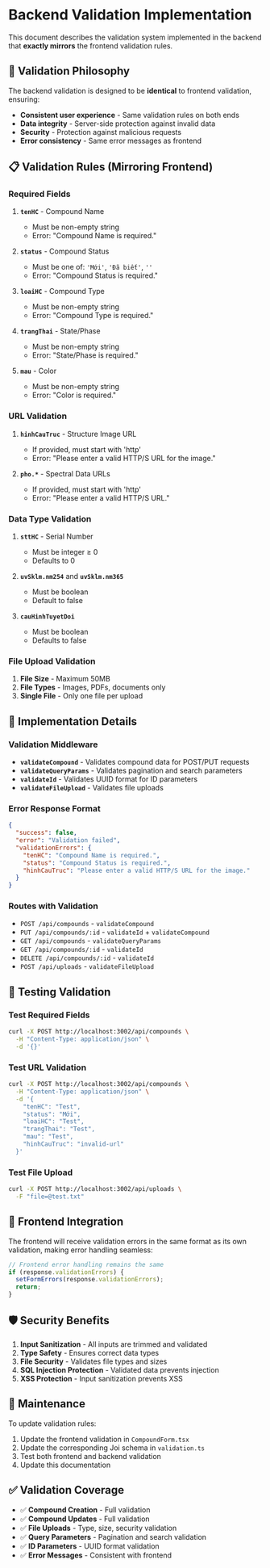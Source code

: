 # Backend Validation Implementation

This document describes the validation system implemented in the backend that **exactly mirrors** the frontend validation rules.

## 🎯 **Validation Philosophy**

The backend validation is designed to be **identical** to frontend validation, ensuring:

- **Consistent user experience** - Same validation rules on both ends
- **Data integrity** - Server-side protection against invalid data
- **Security** - Protection against malicious requests
- **Error consistency** - Same error messages as frontend

## 📋 **Validation Rules (Mirroring Frontend)**

### **Required Fields**

1. **`tenHC`** - Compound Name
   - Must be non-empty string
   - Error: "Compound Name is required."

2. **`status`** - Compound Status
   - Must be one of: `'Mới'`, `'Đã biết'`, `''`
   - Error: "Compound Status is required."

3. **`loaiHC`** - Compound Type
   - Must be non-empty string
   - Error: "Compound Type is required."

4. **`trangThai`** - State/Phase
   - Must be non-empty string
   - Error: "State/Phase is required."

5. **`mau`** - Color
   - Must be non-empty string
   - Error: "Color is required."

### **URL Validation**

1. **`hinhCauTruc`** - Structure Image URL
   - If provided, must start with 'http'
   - Error: "Please enter a valid HTTP/S URL for the image."

2. **`pho.*`** - Spectral Data URLs
   - If provided, must start with 'http'
   - Error: "Please enter a valid HTTP/S URL."

### **Data Type Validation**

1. **`sttHC`** - Serial Number
   - Must be integer ≥ 0
   - Defaults to 0

2. **`uvSklm.nm254`** and **`uvSklm.nm365`**
   - Must be boolean
   - Default to false

3. **`cauHinhTuyetDoi`**
   - Must be boolean
   - Defaults to false

### **File Upload Validation**

1. **File Size** - Maximum 50MB
2. **File Types** - Images, PDFs, documents only
3. **Single File** - Only one file per upload

## 🔧 **Implementation Details**

### **Validation Middleware**

- **`validateCompound`** - Validates compound data for POST/PUT requests
- **`validateQueryParams`** - Validates pagination and search parameters
- **`validateId`** - Validates UUID format for ID parameters
- **`validateFileUpload`** - Validates file uploads

### **Error Response Format**

```json
{
  "success": false,
  "error": "Validation failed",
  "validationErrors": {
    "tenHC": "Compound Name is required.",
    "status": "Compound Status is required.",
    "hinhCauTruc": "Please enter a valid HTTP/S URL for the image."
  }
}
```

### **Routes with Validation**

- `POST /api/compounds` - `validateCompound`
- `PUT /api/compounds/:id` - `validateId` + `validateCompound`
- `GET /api/compounds` - `validateQueryParams`
- `GET /api/compounds/:id` - `validateId`
- `DELETE /api/compounds/:id` - `validateId`
- `POST /api/uploads` - `validateFileUpload`

## 🧪 **Testing Validation**

### **Test Required Fields**

```bash
curl -X POST http://localhost:3002/api/compounds \
  -H "Content-Type: application/json" \
  -d '{}'
```

### **Test URL Validation**

```bash
curl -X POST http://localhost:3002/api/compounds \
  -H "Content-Type: application/json" \
  -d '{
    "tenHC": "Test",
    "status": "Mới",
    "loaiHC": "Test",
    "trangThai": "Test",
    "mau": "Test",
    "hinhCauTruc": "invalid-url"
  }'
```

### **Test File Upload**

```bash
curl -X POST http://localhost:3002/api/uploads \
  -F "file=@test.txt"
```

## 🔄 **Frontend Integration**

The frontend will receive validation errors in the same format as its own validation, making error handling seamless:

```typescript
// Frontend error handling remains the same
if (response.validationErrors) {
  setFormErrors(response.validationErrors);
  return;
}
```

## 🛡️ **Security Benefits**

1. **Input Sanitization** - All inputs are trimmed and validated
2. **Type Safety** - Ensures correct data types
3. **File Security** - Validates file types and sizes
4. **SQL Injection Protection** - Validated data prevents injection
5. **XSS Protection** - Input sanitization prevents XSS

## 📝 **Maintenance**

To update validation rules:

1. Update the frontend validation in `CompoundForm.tsx`
2. Update the corresponding Joi schema in `validation.ts`
3. Test both frontend and backend validation
4. Update this documentation

## ✅ **Validation Coverage**

- ✅ **Compound Creation** - Full validation
- ✅ **Compound Updates** - Full validation
- ✅ **File Uploads** - Type, size, security validation
- ✅ **Query Parameters** - Pagination and search validation
- ✅ **ID Parameters** - UUID format validation
- ✅ **Error Messages** - Consistent with frontend
